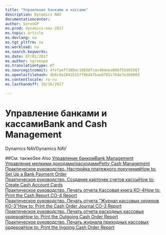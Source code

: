 ```yaml
---
title: "Управление банками и кассами"
description: Dynamics NAV
documentationcenter: 
author: SorenGP
ms.prod: dynamics-nav-2017
ms.topic: article
ms.devlang: na
ms.tgt_pltfrm: na
ms.workload: na
ms.search.keywords: 
ms.date: 07/01/2017
ms.author: sgroespe
ms.translationtype: HT
ms.sourcegitcommit: 4fefaef7380ac10836fcac404eea006f55d8556f
ms.openlocfilehash: db6c9a2041b15ff9bd47bae0702c764e7e3b8903
ms.contentlocale: ru-ru
ms.lasthandoff: 10/16/2017

---
```

# <a name="bank-and-cash-management"></a><span data-ttu-id="7540a-103">Управление банками и кассами</span><span class="sxs-lookup"><span data-stu-id="7540a-103">Bank and Cash Management</span></span>
<span data-ttu-id="7540a-104">Dynamics NAV</span><span class="sxs-lookup"><span data-stu-id="7540a-104">Dynamics NAV</span></span>

##<a name="see-also"></a><span data-ttu-id="7540a-105">См. также</span><span class="sxs-lookup"><span data-stu-id="7540a-105">See Also</span></span>
[<span data-ttu-id="7540a-106">Управление банком</span><span class="sxs-lookup"><span data-stu-id="7540a-106">Bank Management</span></span>](bank-management.md)  
[<span data-ttu-id="7540a-107">Управление мелкими доходами/расходами</span><span class="sxs-lookup"><span data-stu-id="7540a-107">Petty Cash Management</span></span>](petty-cash-management.md)  
[<span data-ttu-id="7540a-108">Практическое руководство. Настройка платежного поручения</span><span class="sxs-lookup"><span data-stu-id="7540a-108">How to: Set Up a Bank Payment Order</span></span>](how-to-set-up-a-bank-payment-order.md)  
[<span data-ttu-id="7540a-109">Практическое руководство. Создание карточек счетов кассы</span><span class="sxs-lookup"><span data-stu-id="7540a-109">How to: Create Cash Account Cards</span></span>](how-to-create-cash-account-cards.md)  
[<span data-ttu-id="7540a-110">Практическое руководство. Печать отчета Кассовая книга КО-4</span><span class="sxs-lookup"><span data-stu-id="7540a-110">How to: Print the Cash Report CO-4 Report</span></span>](how-to-print-the-cash-report-co-4-report.md)  
[<span data-ttu-id="7540a-111">Практическое руководство. Печать отчета "Журнал кассовых ордеров КО-3"</span><span class="sxs-lookup"><span data-stu-id="7540a-111">How to: Print the Cash Order Journal CO-3 Report</span></span>](how-to-print-the-cash-order-journal-co-3-report.md)  
[<span data-ttu-id="7540a-112">Практическое руководство. Печать отчета расходных кассовых ордеров</span><span class="sxs-lookup"><span data-stu-id="7540a-112">How to: Print the Outgoing Cash Order Report</span></span>](how-to-print-the-outgoing-cash-order-report.md)  
[<span data-ttu-id="7540a-113">Практическое руководство. Печать журнала приходных кассовых ордеров</span><span class="sxs-lookup"><span data-stu-id="7540a-113">How to: Print the Ingoing Cash Order Report</span></span>](how-to-print-the-ingoing-cash-order-report.md)

